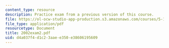 ```yaml
---
content_type: resource
description: Practice exam from a previous version of this course.
file: https://ol-ocw-studio-app-production.s3.amazonaws.com/courses/5-13-organic-chemistry-ii-fall-2003/d4a037f4d1c23aaee350e38606195609_2002exam2.pdf
file_type: application/pdf
resourcetype: Document
title: 2002exam2.pdf
uid: d4a037f4-d1c2-3aae-e350-e38606195609
---
```

